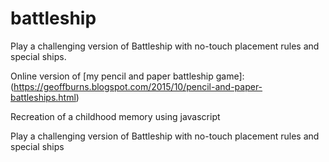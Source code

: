 # battleship
Play a challenging version of Battleship with no-touch placement rules and special ships.


Online version of [my pencil and paper battleship game]: (https://geoffburns.blogspot.com/2015/10/pencil-and-paper-battleships.html)


Recreation of a childhood memory using javascript

Play a challenging version of Battleship with no-touch placement rules and special ships

[play it now]: (https://geoffburns.github.io/battleship)
